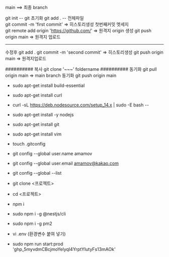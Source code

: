 main ==> 최종 branch  

git init -- git 초기화
git add . -- 전체파일  
git commit -m 'first commit'			=> 히스토리생성 첫번째커밋 멧세지    
git remote add origin 'https://github.com/'	 => 원격지 origin 생성 
git push origin main 								=> 원격지 업로드


--------------------------------------------------------------------
수정후
git add .
git commit -m 'second commit'			 => 히스토리생성
git push origin main						=> 원격지업로드 



########## 복사
git clone '~~~' foldername 
########## 동기화
git pull origin main 		=> main branch 동기화 
git push origin main


- sudo apt-get install build-essential

- sudo apt-get install curl

- curl -sL https://deb.nodesource.com/setup_14.x | sudo -E bash --

- sudo apt-get install -y nodejs

- sudo apt-get install git

- sudo apt-get install vim

- touch .gitconfig

- git config --global user.name amamov

-  git config --global user.email amamov@kakao.com

-  git config --global --list

- git clone <프로젝트>

- cd <프로젝트>

- npm i

- sudo npm i -g @nestjs/cli

- sudo npm i -g pm2

- vi .env (환경변수 붙여 넣기)

- sudo npm run start:prod
'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'
